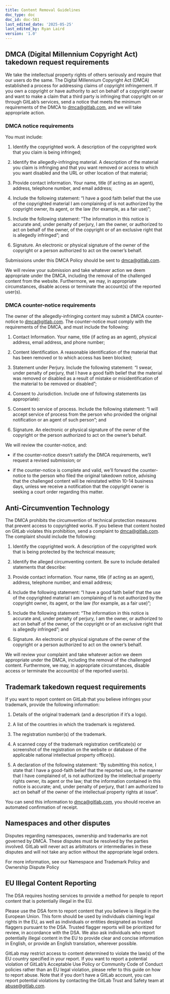 ```yaml
---
title: Content Removal Guidelines
doc_type: doc
doc_id: doc-581
last_edited_date: '2025-05-25'
last_edited_by: Ryan Laird
version: '1.0'
---
```


## DMCA (Digital Millennium Copyright Act) takedown request requirements

We take the intellectual property rights of others seriously and require that our users do the same. The Digital Millennium Copyright Act (DMCA) established a process for addressing claims of copyright infringement. If you own a copyright or have authority to act on behalf of a copyright owner and want to make a claim that a third party is infringing that copyright on or through GitLab’s services, send a notice that meets the minimum requirements of the DMCA to dmca@gitlab.com, and we will take appropriate action.

### DMCA notice requirements

You must include:

1. Identify the copyrighted work. A description of the copyrighted work that you claim is being infringed;

1. Identify the allegedly-infringing material. A description of the material you claim is infringing and that you want removed or access to which you want disabled and the URL or other location of that material; 

1. Provide contact information. Your name, title (if acting as an agent), address, telephone number, and email address;

1. Include the following statement: “I have a good faith belief that the use of the copyrighted material I am complaining of is not authorized by the copyright owner, its agent, or the law (for example, as a fair use)”;

1. Include the following statement: “The information in this notice is accurate and, under penalty of perjury, I am the owner, or authorized to act on behalf of the owner, of the copyright or of an exclusive right that is allegedly infringed”; and

1. Signature. An electronic or physical signature of the owner of the copyright or a person authorized to act on the owner’s behalf.

Submissions under this DMCA Policy should be sent to dmca@gitlab.com.

We will review your submission and take whatever action we deem appropriate under the DMCA, including the removal of the challenged content from the website. Furthermore, we may, in appropriate circumstances, disable access or terminate the account(s) of the reported user(s).

### DMCA counter-notice requirements

The owner of the allegedly-infringing content may submit a DMCA counter-notice to dmca@gitlab.com. The counter-notice must comply with the requirements of the DMCA, and must include the following:

1. Contact Information. Your name, title (if acting as an agent), physical address, email address, and phone number;

1. Content Identification. A reasonable identification of the material that has been removed or to which access has been blocked;

1. Statement under Perjury. Include the following statement: “I swear, under penalty of perjury, that I have a good faith belief that the material was removed or disabled as a result of mistake or misidentification of the material to be removed or disabled”;

1. Consent to Jurisdiction. Include one of following statements (as appropriate): 

1. Consent to service of process. Include the following statement: “I will accept service of process from the person who provided the original notification or an agent of such person”; and

1. Signature. An electronic or physical signature of the owner of the copyright or the person authorized to act on the owner’s behalf.

We will review the counter-notice, and:

- if the counter-notice doesn’t satisfy the DMCA requirements, we’ll request a revised submission; or

- if the counter-notice is complete and valid, we’ll forward the counter-notice to the person who filed the original takedown notice, advising that the challenged content will be reinstated within 10-14 business days, unless we receive a notification that the copyright owner is seeking a court order regarding this matter.

## Anti-Circumvention Technology

The DMCA prohibits the circumvention of technical protection measures that prevent access to copyrighted works. If you believe that content hosted on GitLab violates this prohibition, send a complaint to dmca@gitlab.com. The complaint should include the following:

1. Identify the copyrighted work. A description of the copyrighted work that is being protected by the technical measure;

1. Identify the alleged circumventing content. Be sure to include detailed statements that describe: 

1. Provide contact information. Your name, title (if acting as an agent), address, telephone number, and email address;

1. Include the following statement: “I have a good faith belief that the use of the copyrighted material I am complaining of is not authorized by the copyright owner, its agent, or the law (for example, as a fair use)”;

1. Include the following statement: “The information in this notice is accurate and, under penalty of perjury, I am the owner, or authorized to act on behalf of the owner, of the copyright or of an exclusive right that is allegedly infringed”; and

1. Signature. An electronic or physical signature of the owner of the copyright or a person authorized to act on the owner’s behalf.

We will review your complaint and take whatever action we deem appropriate under the DMCA, including the removal of the challenged content. Furthermore, we may, in appropriate circumstances, disable access or terminate the account(s) of the reported user(s).

## Trademark takedown request requirements

If you want to report content on GitLab that you believe infringes your trademark, provide the following information:

1. Details of the original trademark (and a description if it’s a logo).

1. A list of the countries in which the trademark is registered.

1. The registration number(s) of the trademark.

1. A scanned copy of the trademark registration certificate(s) or screenshot of the registration on the website or database of the applicable national intellectual property office(s).

1. A declaration of the following statement: “By submitting this notice, I state that I have a good-faith belief that the reported use, in the manner that I have complained of, is not authorized by the intellectual property rights owner, its agent or the law; that the information contained in this notice is accurate; and, under penalty of perjury, that I am authorized to act on behalf of the owner of the intellectual property rights at issue”.

You can send this information to dmca@gitlab.com, you should receive an automated confirmation of receipt.

## Namespaces and other disputes

Disputes regarding namespaces, ownership and trademarks are not governed by DMCA. These disputes must be resolved by the parties involved. GitLab will never act as arbitrators or intermediaries in these disputes and will not take any action without the appropriate legal orders.

For more information, see our Namespace and Trademark Policy and Ownership Dispute Policy

## EU Illegal Content Reporting

The DSA requires hosting services to provide a method for people to report content that is potentially illegal in the EU.

Please use the DSA form to report content that you believe is illegal in the European Union. This form should be used by individuals claiming legal rights in the EU, as well as individuals or entities designated as trusted flaggers pursuant to the DSA. Trusted flagger reports will be prioritized for review, in accordance with the DSA. We also ask individuals who report potentially illegal content in the EU to provide clear and concise information in English, or provide an English translation, wherever possible.

GitLab may restrict access to content determined to violate the law(s) of the EU country specified in your report. If you want to report a potential violation of GitLab’s Acceptable Use Policy or Community Code of Conduct policies rather than an EU legal violation, please refer to this guide on how to report abuse. Note that if you don’t have a GitLab account, you can report potential violations by contacting the GitLab Trust and Safety team at abuse@gitlab.com.
